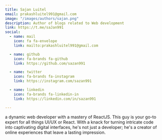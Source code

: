 ```yaml
---
title: Sajan Luitel
email: prakashluitel991@gmail.com
image: "/images/authors/sajan.png"
description: Author of blogs related to Web development
link: https://t.me/saJan991
social:
  - name: mail
    icon: fa fa-envelope
    link: mailto:prakashluitel991@gmail.com

  - name: github
    icon: fa-brands fa-github
    link: https://github.com/sazan991

  - name: twitter
    icon: fa-brands fa-instagram
    link: https://instagram.com/sazan991

  - name: linkedin
    icon: fa-brands fa-linkedin-in
    link: https://linkedin.com/in/sazan991

---
```


a dynamic web developer with a mastery of ReactJS. This guy is your go-to expert for all things UI/UX or React. With a knack for turning intricate code into captivating digital interfaces, he's not just a developer; he's a creator of online experiences that leave a lasting impression.

